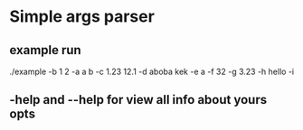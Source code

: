 # Simple args parser

## example run
./example -b 1 2 -a a b -c 1.23 12.1 -d aboba kek -e a -f 32 -g 3.23 -h hello -i

## -help and --help for view all info about yours opts